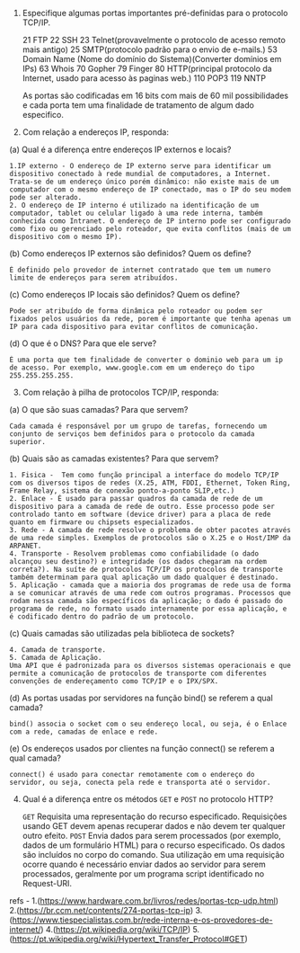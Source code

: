 1. Especifique algumas portas importantes pré-definidas para o protocolo TCP/IP.
	
	21	FTP
	22	SSH
	23	Telnet(provavelmente o protocolo de acesso remoto mais antigo)
	25	SMTP(protocolo padrão para o envio de e-mails.)
	53	Domain Name (Nome do domínio do Sistema)(Converter domínios em IPs)
	63	Whois
	70	Gopher
	79	Finger
	80	HTTP(principal protocolo da Internet, usado para acesso às paginas web.)
	110	POP3
	119	NNTP

	As portas são codificadas em 16 bits com mais de 60 mil possibilidades e cada porta tem uma finalidade de tratamento de algum dado especifico.

2. Com relação a endereços IP, responda:

(a) Qual é a diferença entre endereços IP externos e locais?

	1.IP externo - O endereço de IP externo serve para identificar um dispositivo conectado à rede mundial de computadores, a Internet. Trata-se de um endereço único porém dinâmico: não existe mais de um computador com o mesmo endereço de IP conectado, mas o IP do seu modem pode ser alterado.
	2. O endereço de IP interno é utilizado na identificação de um computador, tablet ou celular ligado à uma rede interna, também conhecida como Intranet. O endereço de IP interno pode ser configurado como fixo ou gerenciado pelo roteador, que evita conflitos (mais de um dispositivo com o mesmo IP). 

(b) Como endereços IP externos são definidos? Quem os define?
	
	É definido pelo provedor de internet contratado que tem um numero limite de endereços para serem atribuídos.

(c) Como endereços IP locais são definidos? Quem os define?
	
	Pode ser atribuído de forma dinâmica pelo roteador ou podem ser fixados pelos usuários da rede, porem é importante que tenha apenas um IP para cada dispositivo para evitar conflitos de comunicação. 

(d) O que é o DNS? Para que ele serve?

	É uma porta que tem finalidade de converter o dominio web para um ip de acesso. Por exemplo, www.google.com em um endereço do tipo 255.255.255.255. 

3. Com relação à pilha de protocolos TCP/IP, responda:

(a) O que são suas camadas? Para que servem?

	Cada camada é responsável por um grupo de tarefas, fornecendo um conjunto de serviços bem definidos para o protocolo da camada superior. 

(b) Quais são as camadas existentes? Para que servem?

	1. Fisica -  Tem como função principal a interface do modelo TCP/IP com os diversos tipos de redes (X.25, ATM, FDDI, Ethernet, Token Ring, Frame Relay, sistema de conexão ponto-a-ponto SLIP,etc.)
	2. Enlace - É usado para passar quadros da camada de rede de um dispositivo para a camada de rede de outro. Esse processo pode ser controlado tanto em software (device driver) para a placa de rede quanto em firmware ou chipsets especializados.
	3. Rede - A camada de rede resolve o problema de obter pacotes através de uma rede simples. Exemplos de protocolos são o X.25 e o Host/IMP da ARPANET.
	4. Transporte -	Resolvem problemas como confiabilidade (o dado alcançou seu destino?) e integridade (os dados chegaram na ordem correta?). Na suíte de protocolos TCP/IP os protocolos de transporte também determinam para qual aplicação um dado qualquer é destinado.
	5. Aplicação - camada que a maioria dos programas de rede usa de forma a se comunicar através de uma rede com outros programas. Processos que rodam nessa camada são específicos da aplicação; o dado é passado do programa de rede, no formato usado internamente por essa aplicação, e é codificado dentro do padrão de um protocolo.

(c) Quais camadas são utilizadas pela biblioteca de sockets?
	
	4. Camada de transporte.
	5. Camada de Aplicação. 
	Uma API que é padronizada para os diversos sistemas operacionais e que permite a comunicação de protocolos de transporte com diferentes convenções de endereçamento como TCP/IP e o IPX/SPX.

(d) As portas usadas por servidores na função bind() se referem a qual camada?
	
	bind() associa o socket com o seu endereço local, ou seja, é o Enlace com a rede, camadas de enlace e rede.

(e) Os endereços usados por clientes na função connect() se referem a qual camada?
	
	connect() é usado para conectar remotamente com o endereço do servidor, ou seja, conecta pela rede e transporta até o servidor. 

4. Qual é a diferença entre os métodos `GET` e `POST` no protocolo HTTP?
	
	`GET` Requisita uma representação do recurso especificado. Requisições usando GET devem apenas recuperar dados e não devem ter qualquer outro efeito. 
	`POST` Envia dados para serem processados (por exemplo, dados de um formulário HTML) para o recurso especificado. Os dados são incluídos no corpo do comando. Sua utilização em uma requisição ocorre quando é necessário enviar dados ao servidor para serem processados, geralmente por um programa script identificado no Request-URI.



refs - 	1.(https://www.hardware.com.br/livros/redes/portas-tcp-udp.html)	
	2.(https://br.ccm.net/contents/274-portas-tcp-ip)
	3.(https://www.tiespecialistas.com.br/rede-interna-e-os-provedores-de-internet/)
	4.(https://pt.wikipedia.org/wiki/TCP/IP)
	5.(https://pt.wikipedia.org/wiki/Hypertext_Transfer_Protocol#GET)

